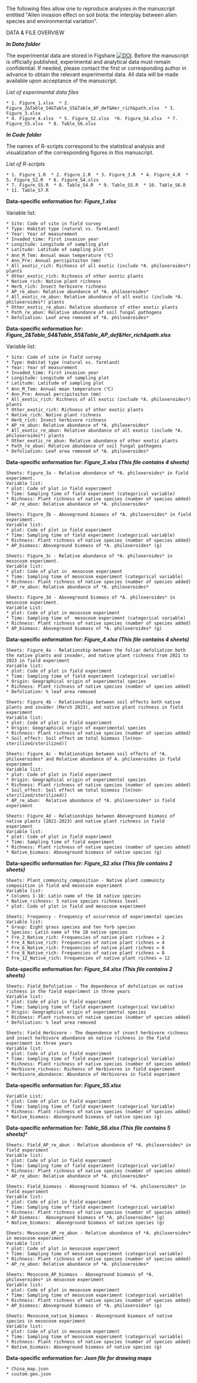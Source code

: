 The following files allow one to reproduce analyses in the manuscript entitled "Alien invasion effect on soil biota: the interplay between alien species and environmental variation".

DATA & FILE OVERVIEW

***In Data folder***

The experimental data are stored in Figshare [![DOI](https://zenodo.org/badge/DOI/10.6084/m9.figshare.28733072.svg)](https://doi.org/10.6084/m9.figshare.28733072.v1).
Before the manuscript is officially published, experimental and analytical data must remain confidential. 
If needed, please contact the first or corresponding author in advance to obtain the relevant experimental data. 
All data will be made available upon acceptance of the manuscript.

*List of experimental data files*

    * 1. Figure_1.xlsx  * 2. Figure_2&Table_S4&Table_S5&Table_AP_def&Her_rich&path.xlsx  * 3. Figure_3.xlsx
    * 4. Figure_4.xlsx  * 5. Figure_S2.xlsx  *6. Figure_S4.xlsx  * 7. Figure_S5.xlsx  * 8. Table_S6.xlsx

***In Code folder***

The names of R-scripts correspond to the statistical analysis and visualization of the corresponding figures in this manuscript.

*List of R-scripts*

    * 1. Figure_1.R  * 2. Figure_2.R  * 3. Figure_3.R  * 4. Figure_4.R  * 5. Figure_S2.R  * 6. Figure_S4.xlsx  
    * 7. Figure_S5.R  * 8. Table_S4.R  * 9. Table_S5.R  * 10. Table_S6.R  * 11. Table_S7.R 
    
**Data-specific onformation for:** ***Figure_1.xlsx***

Variable list:
    
    * Site: Code of site in field survey
    * Type: Habitat type (natural vs. farmland)
    * Year:	Year of measurement
    * Invaded_time: First invasion year
    * Longitude: Longitude of sampling plot
    * Latitude: Latitude of sampling plot
    * Ann_M_Tem: Annual mean temperature (℃)
    * Ann_Pre: Annual percipitaiton (mm)
    * All_exotic_rich: Richness of all exotic (include *A. philoxeroides*) plants
    * Other_exotic_rich: Richness of other exotic plants
    * Native_rich: Native plant richness
    * Herb_rich: Insect herbivore richness
    * AP_re_abun: Relative abundance of *A. philoxeroides*
    * All_exotic_re_abun: Relative abundance of all exotic (include *A. philoxeroides*) plants
    * Other_exotic_re_abun: Relative abundance of other exotic plants
    * Path_re_abun: Relative abundance of soil fungal pathogens
    * Defoliation: Leaf area removed of *A. philoxeroides*

**Data-specific onformation for:** ***Figure_2&Table_S4&Table_S5&Table_AP_def&Her_rich&path.xlsx***

Variable list:
    
    * Site: Code of site in field survey
    * Type: Habitat type (natural vs. farmland)
    * Year:	Year of measurement
    * Invaded_time: First invasion year
    * Longitude: Longitude of sampling plot
    * Latitude: Latitude of sampling plot
    * Ann_M_Tem: Annual mean temperature (℃)
    * Ann_Pre: Annual percipitaiton (mm)
    * All_exotic_rich: Richness of all exotic (include *A. philoxeroides*) plants
    * Other_exotic_rich: Richness of other exotic plants
    * Native_rich: Native plant richness
    * Herb_rich: Insect herbivore richness
    * AP_re_abun: Relative abundance of *A. philoxeroides*
    * All_exotic_re_abun: Relative abundance of all exotic (include *A. philoxeroides*) plants
    * Other_exotic_re_abun: Relative abundance of other exotic plants
    * Path_re_abun: Relative abundance of soil fungal pathogens
    * Defoliation: Leaf area removed of *A. philoxeroides*
    
**Data-specific onformation for:** ***Figure_3.xlsx (This file contains 4 sheets)***

    Sheets: Figure_3a - Relative abundance of *A. philoxeroides* in field experiment. 
    Variable list:
    * plot: Code of plot in field experiment
    * Time: Sampling time of field experiment (categorical variable)
    * Richness: Plant richness of native species (number of species added)
    * AP_re_abun: Relative abundance of *A. philoxeroides*

    Sheets: Figure_3b - Aboveground biomass of *A. philoxeroides* in field experiment.
    Variable list:
    * plot: Code of plot in field experiment
    * Time: Sampling time of field experiment (categorical variable)
    * Richness: Plant richness of native species (number of species added)
    * AP_biomass: Aboveground biomass of *A. philoxeroides* (g)

    Sheets: Figure_3c - Relative abundance of *A. philoxeroides* in mesocosm experiment.
    Variable list:
    * plot: Code of plot in  mesocosm experiment
    * Time: Sampling time of mesocosm experiment (categorical variable)
    * Richness: Plant richness of native species (number of species added)
    * AP_re_abun: Relative abundance of *A. philoxeroides*

    Sheets: Figure_3d - Aboveground biomass of *A. philoxeroides* in mesocosm experiment.
    Variable List:
    * plot: Code of plot in mesocosm experiment
    * Time: Sampling time of  mesocosm experiment (categorical variable)
    * Richness: Plant richness of native species (number of species added)
    * AP_biomass: Aboveground biomass of *A. philoxeroides* (g)
      
**Data-specific onformation for:** ***Figure_4.xlsx (This file contains 4 sheets)***

    Sheets: Figure_4a - Relationship between the foliar defoliation both the native plants and invader, and native plant richness from 2021 to 2023 in field experiment
    Variable list:
    * plot: Code of plot in field experiment
    * Time: Sampling time of field experiment (categorical variable)
    * Origin: Geographical origin of experimental species
    * Richness: Plant richness of native species (number of species added)
    * Defoliation: % leaf area removed

    Sheets: Figure_4b - Relationships between soil effects both native plants and invader (March 2023), and native plant richness in field experiment
    Variable list:
    * plot: Code of plot in field experiment
    * Origin: Geographical origin of experimental species
    * Richness: Plant richness of native species (number of species added)
    * Soil_effect: Soil effect om total biomass [ln(non-sterilized/sterilized)]

    Sheets: Figure_4c - Relationships between soil effects of *A. philoxeroides* and Relative abundance of A. philoxeroides in field experiment
    Variable list:
    * plot: Code of plot in field experiment
    * Origin: Geographical origin of experimental species
    * Richness: Plant richness of native species (number of species added)
    * Soil_effect: Soil effect om total biomass [ln(non-sterilized/sterilized)]
    * AP_re_abun:  Relative abundance of *A. philoxeroides* in field experiment

    Sheets: Figure_4d - Relationships between Aboveground biomass of native plants (2021-2023) and native plant richness in field experiment
    Variable list:
    * plot: Code of plot in field experiment
    * Time: Sampling time of field experiment
    * Richness: Plant richness of native species (number of species added)
    * Native_biomass: Aboveground biomass of native species (g)

**Data-specific onformation for:** ***Figure_S2.xlsx (This file contains 2 sheets)***

    Sheets: Plant_community_composition - Native plant community composition in field and mesocosm experiment
    Variable list:
    * Columns 1-18: Latin name of the 18 native species 
    * Native_richness: 5 native species richness level
    * plot: Code of plot in field and mesocosm experiment

    Sheets: Frequency - Frequency of occurrence of experimental species
    Variable list:
    * Group: Eight grass species and ten forb species
    * Species: Latin name of the 18 native species 
    * Fre_2_Native_rich: Frequencies of native plant richnes = 2 
    * Fre_4_Native_rich: Frequencies of native plant richnes = 4
    * Fre_6_Native_rich: Frequencies of native plant richnes = 6
    * Fre_8_Native_rich: Frequencies of native plant richnes = 8 
    * Fre_12_Native_rich: Frequencies of native plant richnes = 12

**Data-specific onformation for:** ***Figure_S4.xlsx (This file contains 2 sheets)***

    Sheets: Field_Defoliation - The dependence of defoliation on native richness in the field experiment in three years
    Variable list:
    * plot: Code of plot in field experiment
    * Time: Sampling time of field experiment (categorical Variable)
    * Origin: Geographical origin of experimental species
    * Richness: Plant richness of native species (number of species added)
    * Defoliation: % leaf area removed

    Sheets: Field_Herbivore - The dependence of insect herbivore richness and insect herbivore abundance on native richness in the field experiment in three years
    Variable list:
    * plot: Code of plot in field experiment
    * Time: Sampling time of field experiment (categorical Variable)
    * Richness: Plant richness of native species (number of species added)
    * Herbivore_richness: Richenss of Herbivores in field experiment
    * Herbivore_abundance: Abundance of Herbivores in field experiment            

**Data-specific onformation for:** ***Figure_S5.xlsx***

    Variable List:
    * plot: Code of plot in field experiment
    * Time: Sampling time of field experiment (categorical Variable)
    * Richness: Plant richness of native species (number of species added)
    * Native_biomass: Aboveground biomass of native species (g)
      
**Data-specific onformation for:** ***Table_S6.xlsx (This file contains 5 sheets)****

    Sheets: Field_AP_re_abun - Relative abundance of *A. philoxeroides* in field experiment
    Variable list:
    * plot: Code of plot in field experiment
    * Time: Sampling time of field experiment (categorical variable)
    * Richness: Plant richness of native species (number of species added)
    * AP_re_abun: Relative abundance of *A. philoxeroides*

    Sheets: Field_biomass - Aboveground biomass of *A. philoxeroides* in field experiment
    Variable list:
    * plot: Code of plot in field experiment
    * Time: Sampling time of field experiment (categorical variable)
    * Richness: Plant richness of native species (number of species added)
    * AP_biomass:  Aboveground biomass of *A. philoxeroides* (g)
    * Native_biomass:  Aboveground biomass of native species (g)

    Sheets: Mesocosm_AP_re_abun - Relative abundance of *A. philoxeroides* in mesocosm experiment
    Variable list:
    * plot: Code of plot in mesocosm experiment
    * Time: Sampling time of mesocosm experiment (categorical variable)
    * Richness: Plant richness of native species (number of species added)
    * AP_re_abun: Relative abundance of *A. philoxeroides*

    Sheets: Mesocosm_AP_biomass - Aboveground biomass of *A. philoxeroides* in mesocosm experiment
    Variable list:
    * plot: Code of plot in mesocosm experiment
    * Time: Sampling time of mesocosm experiment (categorical variable)
    * Richness: Plant richness of native species (number of species added)
    * AP_biomass: Aboveground biomass of *A. philoxeroides* (g)

    Sheets: Mesocosm_native_biomass - Aboveground biomass of native species in mesocosm experiment
    Variable list:
    * plot: Code of plot in mesocosm experiment
    * Time: Sampling time of mesocosm experiment (categorical variable)
    * Richness: Plant richness of native species (number of species added)
    * Native_biomass: Aboveground biomass of native species (g)
    
**Data-specific onformation for:** ***Json file for drawing maps***

    * China_map.json
    * custom.geo.json
